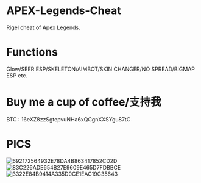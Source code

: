 # APEX-Legends-Cheat
Rigel cheat of Apex Legends.

# Functions
Glow/SEER ESP/SKELETON/AIMBOT/SKIN CHANGER/NO SPREAD/BIGMAP ESP etc.

# Buy me a cup of coffee/支持我
BTC : 16eXZ8zzSgtepvuNHa6xQCgnXXSYgu87tC

# PICS
![692172564932E78DA4B863417852CD2D](https://github.com/Lynnette177/Rigel-Apex-Legends/assets/68948483/c0c9b78a-106d-4bb0-9934-a41e54a42828)
![83C226ADE654B27E9609E465D7FDBBCE](https://github.com/Lynnette177/Rigel-Apex-Legends/assets/68948483/40a931ba-5b99-4f74-98c1-2057b52a663b)
![3322E84B9414A335D0CE1EAC19C35643](https://github.com/Lynnette177/Rigel-Apex-Legends/assets/68948483/9e30b41d-b31c-42af-804f-cfa535159012)
